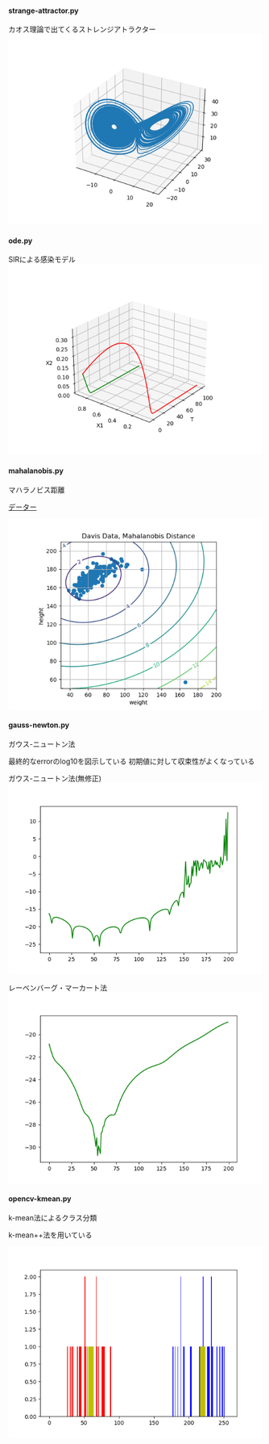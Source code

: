 #### strange-attractor.py
カオス理論で出てくるストレンジアトラクター
![](strange-attractor.png)

#### ode.py
SIRによる感染モデル
![](ode2.png)

#### mahalanobis.py
マハラノビス距離

[データー](https://www.kaggle.com/datasets/ravinduabey/davis-data-set)

![](mahalanobis.png)

#### gauss-newton.py
ガウス-ニュートン法

最終的なerrorのlog10を図示している
初期値に対して収束性がよくなっている

ガウス-ニュートン法(無修正)
![](gauss-original.png)

レーベンバーグ・マーカート法
![](gauss-new.png)

#### opencv-kmean.py
k-mean法によるクラス分類

k-mean++法を用いている

![](kmean.png)
